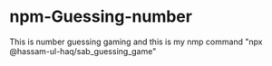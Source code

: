# npm-Guessing-number
 This is number guessing gaming  and this is my nmp command "npx @hassam-ul-haq/sab_guessing_game"

